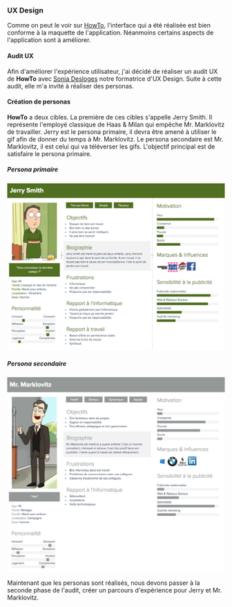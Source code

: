 
### UX Design

Comme on peut le voir sur [HowTo](https://apphowto.herokuapp.com/), l'interface qui a été réalisée est bien conforme à la maquette de l'application. Néanmoins certains aspects de l'application sont à améliorer.

#### Audit UX

Afin d'améliorer l'expérience utilisateur, j'ai décidé de réaliser un audit UX de **HowTo** avec [Sonia Desloges](https://fr.linkedin.com/in/sonia-desloges-3b859b49) notre formatrice d'UX Design. Suite à cette audit, elle m'a invité à réaliser des personas.

#### Création de personas

**HowTo** a deux cibles. La première de ces cibles s'appelle Jerry Smith. Il représente l'employé classique de Haas & Milan qui empêche Mr. Marklovitz de travailler. Jerry est le persona primaire, il devra être amené à utiliser le gif afin de donner du temps à Mr. Marklovitz. Le persona secondaire est Mr. Marklovitz, il est celui qui va téléverser les gifs. L'objectif principal est de satisfaire le persona primaire.

##### Persona primaire

![Persona primaire](../../../img/persona-jerry-smith.png)

##### Persona secondaire

![Persona secondaire](../../../img/persona-marklovitz.png)

Maintenant que les personas sont réalisés, nous devons passer à la seconde phase de l'audit, créer un parcours d'expérience pour Jerry et Mr. Marklovitz.
